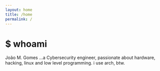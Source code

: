 ```yaml
---
layout: home
title: /home
permalink: /
---
```


# $ whoami
João M. Gomes
...a Cybersecurity engineer, passionate about hardware, hacking, linux and low level programming.
i use arch, btw.